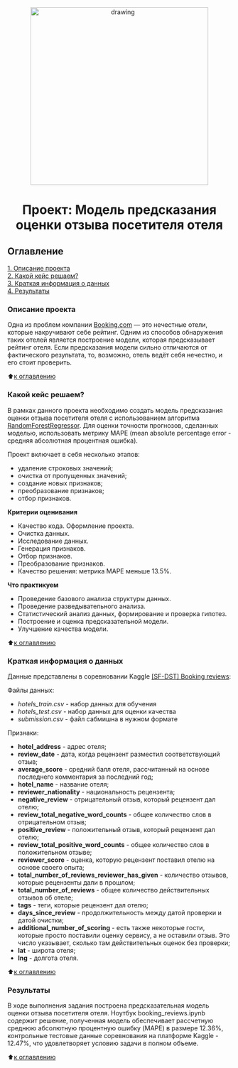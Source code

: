 <center><img src = https://avatars.mds.yandex.net/i?id=ca68e85a861ec6c8cef2a2292fdfd17147b6d6bb-5334658-images-thumbs&n=13 alt="drawing" style="width:400px;"></center>

# <center>Проект: Модель предсказания оценки отзыва посетителя отеля</center>

## Оглавление  
[1. Описание проекта](README.md#Описание-проекта)  
[2. Какой кейс решаем?](README.md#Какой-кейс-решаем)  
[3. Краткая информация о данных](README.md#Краткая-информация-о-данных)  
[4. Результаты](README.md#Результаты)

### Описание проекта
Одна из проблем компании [Booking.com](https://www.booking.com) — это нечестные отели, которые накручивают себе рейтинг. Одним из способов обнаружения таких отелей является построение модели, которая предсказывает рейтинг отеля. Если предсказания модели сильно отличаются от фактического результата, то, возможно, отель ведёт себя нечестно, и его стоит проверить.

:arrow_up:[к оглавлению](README.md#Оглавление)


### Какой кейс решаем?   
В рамках данного проекта необходимо создать модель предсказания оценки отзыва посетителя отеля с использованием алгоритма [RandomForestRegressor](https://scikit-learn.org/stable/modules/generated/sklearn.ensemble.RandomForestRegressor.html). Для оценки точности прогнозов, сделанных моделью, использовать метрику MAPE (mean absolute percentage error - средняя абсолютная процентная ошибка).

Проект включает в себя несколько этапов:
- удаление строковых значений;
- очистка от пропущенных значений;
- создание новых признаков;
- преобразование признаков;
- отбор признаков.

**Критерии оценивания**     
- Качество кода. Оформление проекта.
- Очистка данных.
- Исследование данных.
- Генерация признаков.
- Отбор признаков.
- Преобразование признаков.
- Качество решения: метрика MAPE меньше 13.5%.

**Что практикуем**
- Проведение базового анализа структуры данных.
- Проведение разведывательного анализа.
- Статистический анализ данных, формирование и проверка гипотез.
- Построение и оценка предсказательной модели.
- Улучшение качества модели.

:arrow_up:[к оглавлению](README.md#Оглавление)

### Краткая информация о данных
Данные представлены в соревновании Kaggle [[SF-DST] Booking reviews](https://www.kaggle.com/competitions/sf-booking):

Файлы данных:  
- *hotels_train.csv* - набор данных для обучения
- *hotels_test.csv* - набор данных для оценки качества
- *submission.csv* - файл сабмишна в нужном формате

Признаки:
- **hotel_address** - адрес отеля;
- **review_date** - дата, когда рецензент разместил соответствующий отзыв;
- **average_score** - средний балл отеля, рассчитанный на основе последнего комментария за последний год;
- **hotel_name** - название отеля;
- **reviewer_nationality** - национальность рецензента;
- **negative_review** - отрицательный отзыв, который рецензент дал отелю;
- **review_total_negative_word_counts** - общее количество слов в отрицательном отзыв;
- **positive_review** - положительный отзыв, который рецензент дал отелю;
- **review_total_positive_word_counts** - общее количество слов в положительном отзыве;
- **reviewer_score** - оценка, которую рецензент поставил отелю на основе своего опыта;
- **total_number_of_reviews_reviewer_has_given** - количество отзывов, которые рецензенты дали в прошлом;
- **total_number_of_reviews** - общее количество действительных отзывов об отеле;
- **tags** - теги, которые рецензент дал отелю;
- **days_since_review** - продолжительность между датой проверки и датой очистки;
- **additional_number_of_scoring** - есть также некоторые гости, которые просто поставили оценку сервису, а не оставили отзыв. Это число указывает, сколько там действительных оценок без проверки;
- **lat** - широта отеля;
- **lng** - долгота отеля.
  
:arrow_up:[к оглавлению](README.md#Оглавление)

### Результаты  
В ходе выполнения задания построена предсказательная модель оценки отзыва посетителя отеля. Ноутбук booking_reviews.ipynb содержит решение, полученная модель обеспечивает рассчетную среднюю абсолютную процентную ошибку (MAPE) в размере 12.36%, контрольные тестовые данные соревнования на платформе Kaggle - 12.47%, что удовлетворяет условию задачи в полном объеме.

:arrow_up:[к оглавлению](README.md#Оглавление)